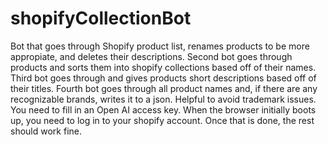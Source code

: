 # shopifyCollectionBot
Bot that goes through Shopify product list, renames products to be more appropiate, and deletes their descriptions. 
Second bot goes through products and sorts them into shopify collections based off of their names. 
Third bot goes through and gives products short descriptions based off of their titles.
Fourth bot goes through all product names and, if there are any recognizable brands, writes it to a json. Helpful to avoid trademark issues.
You need to fill in an Open AI access key. 
When the browser initially boots up, you need to log in to your shopify account. Once that is done, the rest should work fine.
